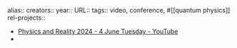 alias::
creators::
year::
URL::
tags:: video, conference, #[[quantum physics]] 
rel-projects::

- [Physics and Reality 2024 - 4 June Tuesday - YouTube](https://www.youtube.com/watch?v=FpTfQ3Y0Mys)
-